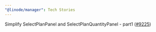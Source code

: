 ```yaml
---
"@linode/manager": Tech Stories
---
```


Simplify SelectPlanPanel and SelectPlanQuantityPanel - part1 ([#9225](https://github.com/linode/manager/pull/9225))
